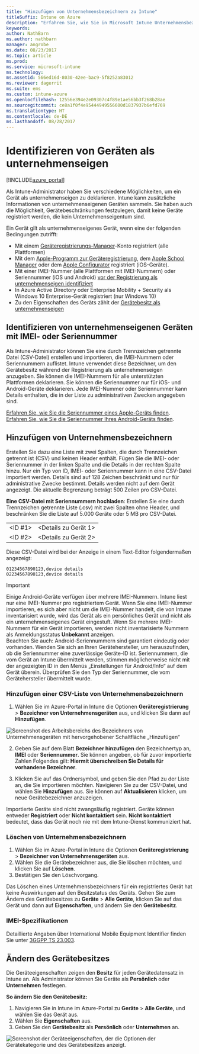 ```yaml
---
title: "Hinzufügen von Unternehmensbezeichnern zu Intune"
titleSuffix: Intune on Azure
description: "Erfahren Sie, wie Sie in Microsoft Intune Unternehmensbezeichner (Registrierungsmethode, IMEI- und Seriennummern) hinzufügen. \""
keywords: 
author: NathBarn
ms.author: nathbarn
manager: angrobe
ms.date: 08/23/2017
ms.topic: article
ms.prod: 
ms.service: microsoft-intune
ms.technology: 
ms.assetid: 566ed16d-8030-42ee-bac9-5f8252a83012
ms.reviewer: dagerrit
ms.suite: ems
ms.custom: intune-azure
ms.openlocfilehash: 12556e394e2e09307c4f89e1ae56bb3f268b28ae
ms.sourcegitcommit: ce8a1f0f4e95444949556600d1837937b6efd769
ms.translationtype: HT
ms.contentlocale: de-DE
ms.lasthandoff: 08/28/2017
---
```

# <a name="identify-devices-as-corporate-owned"></a>Identifizieren von Geräten als unternehmenseigen

[!INCLUDE[azure_portal](./includes/azure_portal.md)]

Als Intune-Administrator haben Sie verschiedene Möglichkeiten, um ein Gerät als unternehmenseigen zu deklarieren. Intune kann zusätzliche Informationen von unternehmenseigenen Geräten sammeln. Sie haben auch die Möglichkeit, Gerätebeschränkungen festzulegen, damit keine Geräte registriert werden, die kein Unternehmenseigentum sind.

Ein Gerät gilt als unternehmenseigenes Gerät, wenn eine der folgenden Bedingungen zutrifft:

- Mit einem [Geräteregistrierungs-Manager](device-enrollment-manager-enroll.md)-Konto registriert (alle Plattformen)
- Mit dem [Apple-Programm zur Geräteregistrierung](device-enrollment-program-enroll-ios.md), dem [Apple School Manager](apple-school-manager-set-up-ios.md) oder dem [Apple Configurator](apple-configurator-enroll-ios.md) registriert (iOS-Geräte).
- Mit einer IMEI-Nummer (alle Plattformen mit IMEI-Nummern) oder Seriennummer (iOS und Android) [vor der Registrierung als unternehmenseigen identifiziert](#identify-corporate-owned-devices-with-imei-or-serial-number)
- In Azure Active Directory oder Enterprise Mobility + Security als Windows 10 Enterprise-Gerät registriert (nur Windows 10)
- Zu den Eigenschaften des Geräts zählt der [Gerätebesitz als unternehmenseigen](#change-device-ownership)

## <a name="identify-corporate-owned-devices-with-imei-or-serial-number"></a>Identifizieren von unternehmenseigenen Geräten mit IMEI- oder Seriennummer

Als Intune-Administrator können Sie eine durch Trennzeichen getrennte Datei (CSV-Datei) erstellen und importieren, die IMEI-Nummern oder Seriennummern auflistet. Intune verwendet diese Bezeichner, um den Gerätebesitz während der Registrierung als unternehmenseigen anzugeben. Sie können die IMEI-Nummern für alle unterstützten Plattformen deklarieren. Sie können die Seriennummer nur für iOS- und Android-Geräte deklarieren. Jede IMEI-Nummer oder Seriennummer kann Details enthalten, die in der Liste zu administrativen Zwecken angegeben sind.

<!-- When you upload serial numbers for company-owned iOS devices, they must be paired with a corporate enrollment profile. Devices must then be enrolled using either Apple’s device enrollment program (DEP) or Apple Configurator to have them appear as company-owned. -->

[Erfahren Sie, wie Sie die Seriennummer eines Apple-Geräts finden](https://support.apple.com/HT204308).<br>
[Erfahren Sie, wie Sie die Seriennummer Ihres Android-Geräts finden](https://support.google.com/store/answer/3333000).

## <a name="add-corporate-identifiers"></a>Hinzufügen von Unternehmensbezeichnern
Erstellen Sie dazu eine Liste mit zwei Spalten, die durch Trennzeichen getrennt ist (CSV) und keinen Header enthält. Fügen Sie die IMEI- oder Seriennummer in der linken Spalte und die Details in der rechten Spalte hinzu. Nur ein Typ von ID, IMEI- oder Seriennummer kann in eine CSV-Datei importiert werden. Details sind auf 128 Zeichen beschränkt und nur für administrative Zwecke bestimmt. Details werden nicht auf dem Gerät angezeigt. Die aktuelle Begrenzung beträgt 500 Zeilen pro CSV-Datei.

**Eine CSV-Datei mit Seriennummern hochladen**: Erstellen Sie eine durch Trennzeichen getrennte Liste (.csv) mit zwei Spalten ohne Header, und beschränken Sie die Liste auf 5.000 Geräte oder 5 MB pro CSV-Datei.

|||
|-|-|
|&lt;ID #1&gt;|&lt;Details zu Gerät 1&gt;|
|&lt;ID #2&gt;|&lt;Details zu Gerät 2&gt;|

Diese CSV-Datei wird bei der Anzeige in einem Text-Editor folgendermaßen angezeigt:

```
01234567890123,device details
02234567890123,device details
```

> [!IMPORTANT]
> Einige Android-Geräte verfügen über mehrere IMEI-Nummern. Intune liest nur eine IMEI-Nummer pro registriertem Gerät. Wenn Sie eine IMEI-Nummer importieren, es sich aber nicht um die IMEI-Nummer handelt, die von Intune inventarisiert wurde, wird das Gerät als ein persönliches Gerät und nicht als ein unternehmenseigenes Gerät eingestuft. Wenn Sie mehrere IMEI-Nummern für ein Gerät importieren, werden nicht inventarisierte Nummern als Anmeldungsstatus **Unbekannt** anzeigen.<br>
>Beachten Sie auch: Android-Seriennummern sind garantiert eindeutig oder vorhanden. Wenden Sie sich an Ihren Gerätehersteller, um herauszufinden, ob die Seriennummer eine zuverlässige Geräte-ID ist.
>Seriennummern, die vom Gerät an Intune übermittelt werden, stimmen möglicherweise nicht mit der angezeigten ID in den Menüs „Einstellungen für Android/Info“ auf dem Gerät überein. Überprüfen Sie den Typ der Seriennummer, die vom Gerätehersteller übermittelt wurde.

### <a name="add-a-csv-list-of-corporate-identifiers"></a>Hinzufügen einer CSV-Liste von Unternehmensbezeichnern

1. Wählen Sie im Azure-Portal in Intune die Optionen **Geräteregistrierung** > **Bezeichner von Unternehmensgeräten** aus, und klicken Sie dann auf **Hinzufügen**.

 ![Screenshot des Arbeitsbereichs des Bezeichners von Unternehmensgeräten mit hervorgehobener Schaltfläche „Hinzufügen“](./media/add-corp-id.png)

2. Geben Sie auf dem Blatt **Bezeichner hinzufügen** den Bezeichnertyp an, **IMEI** oder **Seriennummer**. Sie können angeben, ob für zuvor importierte Zahlen Folgendes gilt: **Hiermit überschreiben Sie Details für vorhandene Bezeichner**.

3. Klicken Sie auf das Ordnersymbol, und geben Sie den Pfad zu der Liste an, die Sie importieren möchten. Navigieren Sie zu der CSV-Datei, und wählen Sie **Hinzufügen** aus. Sie können auf **Aktualisieren** klicken, um neue Gerätebezeichner anzuzeigen.

Importierte Geräte sind nicht zwangsläufig registriert. Geräte können entweder **Registriert** oder **Nicht kontaktiert** sein. **Nicht kontaktiert** bedeutet, dass das Gerät noch nie mit dem Intune-Dienst kommuniziert hat.

### <a name="delete-corporate-identifiers"></a>Löschen von Unternehmensbezeichnern

1. Wählen Sie im Azure-Portal in Intune die Optionen **Geräteregistrierung** > **Bezeichner von Unternehmensgeräten** aus.
2. Wählen Sie die Gerätebezeichner aus, die Sie löschen möchten, und klicken Sie auf **Löschen**.
3. Bestätigen Sie den Löschvorgang.

Das Löschen eines Unternehmensbezeichners für ein registriertes Gerät hat keine Auswirkungen auf den Besitzstatus des Geräts. Gehen Sie zum Ändern des Gerätebesitzes zu **Geräte** > **Alle Geräte**, klicken Sie auf das Gerät und dann auf **Eigenschaften**, und ändern Sie den **Gerätebesitz**.

### <a name="imei-specifications"></a>IMEI-Spezifikationen
Detaillierte Angaben über International Mobile Equipment Identifier finden Sie unter [3GGPP TS 23.003](https://portal.3gpp.org/desktopmodules/Specifications/SpecificationDetails.aspx?specificationId=729).

## <a name="change-device-ownership"></a>Ändern des Gerätebesitzes

Die Geräteeigenschaften zeigen den **Besitz** für jeden Gerätedatensatz in Intune an. Als Administrator können Sie Geräte als **Persönlich** oder **Unternehmen** festlegen.

**So ändern Sie den Gerätebesitz:**
1. Navigieren Sie in Intune im Azure-Portal zu **Geräte** > **Alle Geräte**, und wählen Sie das Gerät aus.
3. Wählen Sie **Eigenschaften** aus.
4. Geben Sie den **Gerätebesitz** als **Persönlich** oder **Unternehmen** an.

  ![Screenshot der Geräteeigenschaften, der die Optionen der Gerätekategorie und des Gerätebesitzes anzeigt.](./media/device-properties.png)
